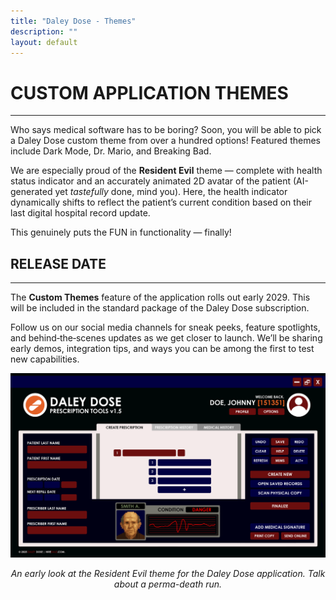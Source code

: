 ```yaml
---
title: "Daley Dose - Themes"
description: ""
layout: default
---
```


# **CUSTOM APPLICATION THEMES**  
---
Who says medical software has to be boring? Soon, you will be able to pick a Daley Dose custom theme from over a hundred options! Featured themes include Dark Mode, Dr. Mario, and Breaking Bad. 

We are especially proud of the **Resident Evil** theme — complete with health status indicator and an accurately animated 2D avatar of the patient (AI-generated yet _tastefully_ done, mind you). Here, the health indicator dynamically shifts to reflect the patient’s current condition based on their last digital hospital record update.

This genuinely puts the FUN in functionality — finally!

## **RELEASE DATE**
---

The **Custom Themes** feature of the application rolls out early 2029. This will be included in the standard package of the Daley Dose subscription.

Follow us on our social media channels for sneak peeks, feature spotlights, and behind‑the‑scenes updates as we get closer to launch. We’ll be sharing early demos, integration tips, and ways you can be among the first to test new capabilities.

![User Interface with a Resident Evil theme](/assets/images/daley-dose-resident-evil.png)
<p style="text-align:center;"><em>An early look at the Resident Evil theme for the Daley Dose application. Talk about a perma-death run.</em></p>
